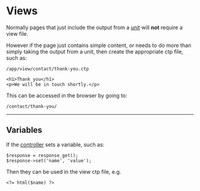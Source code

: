 
# Views

Normally pages that just include the output from a [unit](../../doc/setup/units.md) will **not** require a view file.

However if the page just contains simple content, or needs to do more than simply taking the output from a unit, then create the appropriate ctp file, such as:

	/app/view/contact/thank-you.ctp

	<h1>Thank you</h1>
	<p>We will be in touch shortly.</p>

This can be accessed in the browser by going to:

	/contact/thank-you/

---

## Variables

If the [controller](../doc/setup/controllers.md) sets a variable, such as:

	$response = response_get();
	$response->set('name', 'value');

Then they can be used in the view ctp file, e.g.

	<?= html($name) ?>
